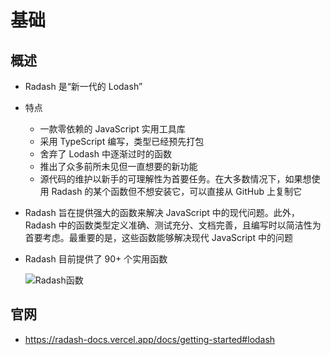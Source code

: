 # 基础

## 概述

+ Radash 是“新一代的 Lodash”

+ 特点

  + 一款零依赖的 JavaScript 实用工具库
  + 采用 TypeScript 编写，类型已经预先打包
  + 舍弃了 Lodash 中逐渐过时的函数
  + 推出了众多前所未见但一直想要的新功能
  + 源代码的维护以新手的可理解性为首要任务。在大多数情况下，如果想使用 Radash 的某个函数但不想安装它，可以直接从 GitHub 上复制它

+ Radash 旨在提供强大的函数来解决 JavaScript 中的现代问题。此外，Radash 中的函数类型定义准确、测试充分、文档完善，且编写时以简洁性为首要考虑。最重要的是，这些函数能够解决现代 JavaScript 中的问题

+ Radash 目前提供了 90+ 个实用函数

  ![Radash函数](./Radash函数.png)

## 官网

+ https://radash-docs.vercel.app/docs/getting-started#lodash
